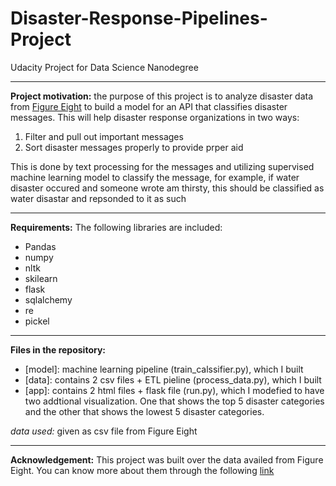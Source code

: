 # Disaster-Response-Pipelines-Project
Udacity Project for Data Science Nanodegree 

---------------------------------------------------------

**Project motivation:** the purpose of this project is to analyze disaster data from [Figure Eight](https://appen.com/) to build a model for an API that classifies disaster messages. This will help disaster response organizations in two ways:
1. Filter and pull out important messages
2. Sort disaster messages properly to provide prper aid 

This is done by text processing for the messages and utilizing supervised machine learning model to classify the message, for example, if water disaster occured and someone wrote am thirsty, this should be classified as water disastar and repsonded to it as such

----------------------------------------------------------

**Requirements:**
The following libraries are included:
* Pandas
* numpy
* nltk
* skilearn
* flask
* sqlalchemy
* re
* pickel

----------------------------------------------------------

**Files in the repository:**
* [model]: machine learning pipeline (train_calssifier.py), which I built
* [data]: contains 2 csv files + ETL pieline (process_data.py), which I built
* [app]: contains 2 html files + flask file (run.py), which I modefied to have two addtional visualization. One that shows the top 5 disaster categories and the other that shows the lowest 5 disaster categories.

*data used:* given as csv file from Figure Eight

-------------------------------------------------------------------

**Acknowledgement:**
This project was built over the data availed from Figure Eight. You can know more about them through the following [link](https://en.wikipedia.org/wiki/Figure_Eight_Inc.) 
